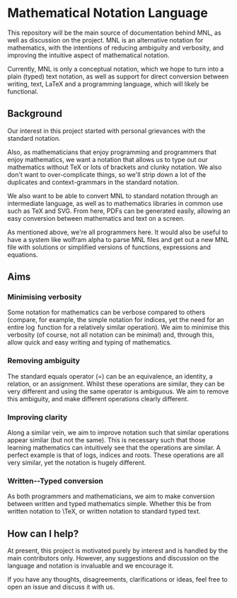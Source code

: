 # Mathematical Notation Language

This repository will be the main source of documentation behind MNL, as well 
as discussion on the project.  MNL is an alternative notation for mathematics, 
with the intentions of reducing ambiguity and verbosity, and improving 
the intuitive aspect of mathematical notation.

Currently, MNL is only a conceptual notation, which we hope to turn into a 
plain (typed) text notation, as well as support for direct conversion between 
writing, text, LaTeX and a programming language, which will likely be 
functional.

## Background
Our interest in this project
started with personal grievances with the standard notation.

Also, as mathematicians that enjoy programming and programmers that enjoy 
mathematics, we want a notation that allows us to type out our mathematics 
without TeX or lots of brackets and clunky notation. We also don't want to 
over-complicate things, so we'll strip down a lot of the duplicates and 
context-grammars in the standard notation.

We also want to be able to convert MNL to standard notation through an
intermediate language, as well as to mathematics libraries in common use
such as TeX and SVG. From here, PDFs can be generated easily, allowing an
easy conversion between mathematics and text on a screen.

As mentioned above, we're all programmers here. It would also be useful to have 
a system like wolfram alpha to parse MNL files and get out a new MNL file with 
solutions or simplified versions of functions, expressions and equations.

## Aims

### Minimising verbosity
Some notation for mathematics can be 
verbose compared to others (compare, for example, the simple notation for 
indices, yet the need for an entire $\log$ function for a relatively similar 
operation).  We aim to minimise this verbosity (of course, not all notation 
can be minimal) and, through this, allow quick and easy writing and typing 
of mathematics.  

### Removing ambiguity
The standard equals operator ($=$) can be an equivalence, an identity, a 
relation, or an assignment.  Whilst these operations are similar, they can 
be very different and using the same operator is ambiguous. We aim to remove 
this ambiguity, and make different operations clearly different.  
### Improving clarity
Along a similar vein, we aim to improve notation such that similar operations 
appear similar (but not the same). This is necessary such that those learning 
mathematics can intuitively see that the operations are similar. A perfect 
example is that of logs, indices and roots. These operations are all very 
similar, yet the notation is hugely different.  

### Written--Typed conversion
As both programmers and mathematicians, we aim to make conversion between 
written and typed mathematics simple. Whether this be from written notation 
to \TeX, or written notation to standard typed text.

## How can I help?

At present, this project is motivated purely by interest and is handled by 
the main contributors only. However, any suggestions and discussion on the 
language and notation is invaluable and we encourage it. 

If you have any thoughts, disagreements, clarifications or ideas, feel free 
to open an issue and discuss it with us.
